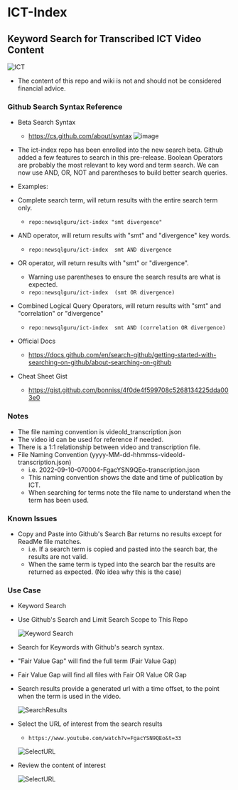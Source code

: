 # ICT-Index
## Keyword Search for Transcribed ICT Video Content
![ICT](./readme-resources/ict-wordcloud.svg)
- The content of this repo and wiki is not and should not be considered financial advice. 


### Github Search Syntax Reference
- Beta Search Syntax
  - https://cs.github.com/about/syntax
![image](https://user-images.githubusercontent.com/13722748/211634801-d63ac3aa-bcb4-4228-a599-83ab11ade198.png)

- The ict-index repo has been enrolled into the new search beta. Github added a few features to search in this pre-release.
Boolean Operators are probably the most relevant to key word and term search. We can now use AND, OR, NOT and parentheses to build better search queries.

- Examples:

- Complete search term, will return results with the entire search term only.
  - `repo:newsqlguru/ict-index "smt divergence"`

- AND operator, will return results with "smt" and "divergence" key words.
  - `repo:newsqlguru/ict-index  smt AND divergence`

- OR operator, will return results with "smt" or "divergence". 
  - Warning use parentheses to ensure the search results are what is expected.
  - `repo:newsqlguru/ict-index  (smt OR divergence)`

- Combined Logical Query Operators, will return results with "smt" and "correlation" or "divergence"
  - `repo:newsqlguru/ict-index  smt AND (correlation OR divergence)`

- Official Docs
    - https://docs.github.com/en/search-github/getting-started-with-searching-on-github/about-searching-on-github

- Cheat Sheet Gist
    - https://gist.github.com/bonniss/4f0de4f599708c5268134225dda003e0

### Notes
- The file naming convention is videoId_transcription.json
- The video id can be used for reference if needed.
- There is a 1:1 relationship between video and transcription file.
- File Naming Convention (yyyy-MM-dd-hhmmss-videoId-transcription.json) 
    - i.e. 2022-09-10-070004-FgacYSN9QEo-transcription.json
    - This naming convention shows the date and time of publication by ICT.
    - When searching for terms note the file name to understand when the term has been used.
 
 ### Known Issues
 - Copy and Paste into Github's Search Bar returns no results except for ReadMe file matches.
    - i.e. If a search term is copied and pasted into the search bar, the results are not valid.
    - When the same term is typed into the search bar the results are returned as expected. (No idea why this is the case)

### Use Case
- Keyword Search
- Use Github's Search and Limit Search Scope to This Repo

    ![Keyword Search](./readme-resources/KeywordSearchExample.jpg) 

- Search for Keywords with Github's search syntax.
- "Fair Value Gap" will find the full term (Fair Value Gap)
- Fair Value Gap will find all files with Fair OR Value OR Gap

- Search results provide a generated url with a time offset, to the point when the term is used in the video.

    ![SearchResults](./readme-resources/SearchResults.jpg) 
    
- Select the URL of interest from the search results
    - `https://www.youtube.com/watch?v=FgacYSN9QEo&t=33`
    
    ![SelectURL](./readme-resources/CopyVideoURL.jpg)

- Review the content of interest
    
    ![SelectURL](./readme-resources/ReferenceVideoOffset.jpg)

